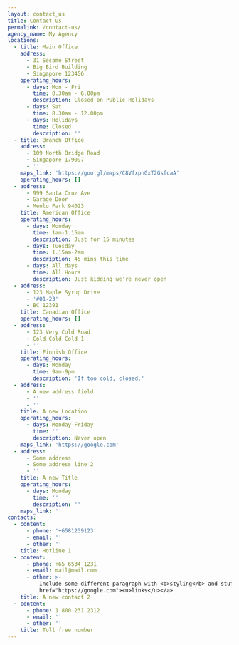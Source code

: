 ```yaml
---
layout: contact_us
title: Contact Us
permalink: /contact-us/
agency_name: My Agency
locations:
  - title: Main Office
    address:
      - 31 Sesame Street
      - Big Bird Building
      - Singapore 123456
    operating_hours:
      - days: Mon - Fri
        time: 8.30am - 6.00pm
        description: Closed on Public Holidays
      - days: Sat
        time: 8.30am - 12.00pm
      - days: Holidays
        time: Closed
        description: ''
  - title: Branch Office
    address:
      - 109 North Bridge Road
      - Singapore 179097
      - ''
    maps_link: 'https://goo.gl/maps/C8VfxphGxT2GsfcaA'
    operating_hours: []
  - address:
      - 999 Santa Cruz Ave
      - Garage Door
      - Menlo Park 94023
    title: American Office
    operating_hours:
      - days: Monday
        time: 1am-1.15am
        description: Just for 15 minutes
      - days: Tuesday
        time: 1.15am-2am
        description: 45 mins this time
      - days: All days
        time: All Hours
        description: Just kidding we're never open
  - address:
      - 123 Maple Syrup Drive
      - '#01-23'
      - BC 12391
    title: Canadian Office
    operating_hours: []
  - address:
      - 123 Very Cold Road
      - Cold Cold Cold 1
      - ''
    title: Finnish Office
    operating_hours:
      - days: Monday
        time: 9am-9pm
        description: 'If too cold, closed.'
  - address:
      - A new address field
      - ''
      - ''
    title: A new Location
    operating_hours:
      - days: Monday-Friday
        time: ''
        description: Never open
    maps_link: 'https://google.com'
  - address:
      - Some address
      - Some address line 2
      - ''
    title: A new Title
    operating_hours:
      - days: Monday
        time: ''
        description: ''
    maps_link: ''
contacts:
  - content:
      - phone: '+6581239123'
      - email: ''
      - other: ''
    title: Hotline 1
  - content:
      - phone: +65 6534 1231
      - email: mail@mail.com
      - other: >-
          Include some different paragraph with <b>styling</b> and stuff like <a
          href="https://google.com"><u>links</u></a>
    title: A new contact 2
  - content:
      - phone: 1 800 231 2312
      - email: ''
      - other: ''
    title: Toll free number
---
```

